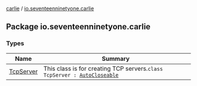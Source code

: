 [carlie](../index.md) / [io.seventeenninetyone.carlie](./index.md)

## Package io.seventeenninetyone.carlie

### Types

| Name | Summary |
|---|---|
| [TcpServer](-tcp-server/index.md) | This class is for creating TCP servers.`class TcpServer : `[`AutoCloseable`](https://docs.oracle.com/javase/8/docs/api/java/lang/AutoCloseable.html) |
